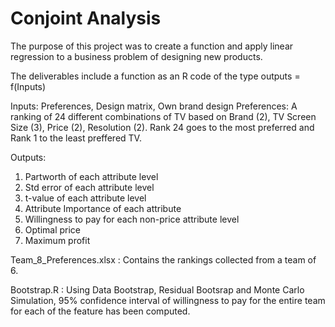 # Conjoint Analysis

The purpose of this project was to create a function and apply linear regression to a business problem of designing new products.

The deliverables include a function as an R code of the type outputs = f(Inputs)

Inputs: Preferences, Design matrix, Own brand design
Preferences: A ranking of 24 different combinations of TV based on Brand (2), TV Screen Size (3), Price (2), Resolution (2). Rank 24 goes to the most preferred and Rank 1 to the least preffered TV.  

Outputs: 
1. Partworth of each attribute level
2. Std error of each attribute level
3. t-value of each attribute level
4. Attribute Importance of each attribute
5. Willingness to pay for each non-price attribute level
6. Optimal price
7. Maximum profit


Team_8_Preferences.xlsx : Contains the rankings collected from a team of 6.

Bootstrap.R : Using Data Bootstrap, Residual Bootsrap and Monte Carlo Simulation, 95% confidence interval of willingness to pay for the entire team for each of the feature has been computed.
